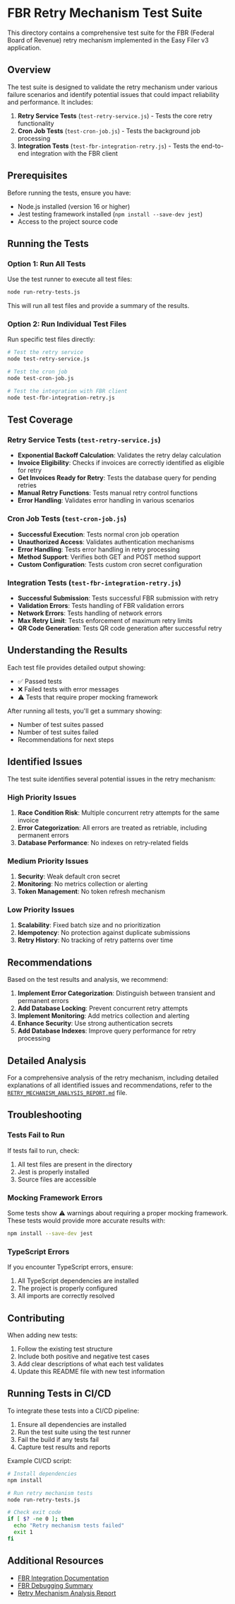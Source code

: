 # FBR Retry Mechanism Test Suite

This directory contains a comprehensive test suite for the FBR (Federal Board of Revenue) retry mechanism implemented in the Easy Filer v3 application.

## Overview

The test suite is designed to validate the retry mechanism under various failure scenarios and identify potential issues that could impact reliability and performance. It includes:

1. **Retry Service Tests** (`test-retry-service.js`) - Tests the core retry functionality
2. **Cron Job Tests** (`test-cron-job.js`) - Tests the background job processing
3. **Integration Tests** (`test-fbr-integration-retry.js`) - Tests the end-to-end integration with the FBR client

## Prerequisites

Before running the tests, ensure you have:

- Node.js installed (version 16 or higher)
- Jest testing framework installed (`npm install --save-dev jest`)
- Access to the project source code

## Running the Tests

### Option 1: Run All Tests

Use the test runner to execute all test files:

```bash
node run-retry-tests.js
```

This will run all test files and provide a summary of the results.

### Option 2: Run Individual Test Files

Run specific test files directly:

```bash
# Test the retry service
node test-retry-service.js

# Test the cron job
node test-cron-job.js

# Test the integration with FBR client
node test-fbr-integration-retry.js
```

## Test Coverage

### Retry Service Tests (`test-retry-service.js`)

- **Exponential Backoff Calculation**: Validates the retry delay calculation
- **Invoice Eligibility**: Checks if invoices are correctly identified as eligible for retry
- **Get Invoices Ready for Retry**: Tests the database query for pending retries
- **Manual Retry Functions**: Tests manual retry control functions
- **Error Handling**: Validates error handling in various scenarios

### Cron Job Tests (`test-cron-job.js`)

- **Successful Execution**: Tests normal cron job operation
- **Unauthorized Access**: Validates authentication mechanisms
- **Error Handling**: Tests error handling in retry processing
- **Method Support**: Verifies both GET and POST method support
- **Custom Configuration**: Tests custom cron secret configuration

### Integration Tests (`test-fbr-integration-retry.js`)

- **Successful Submission**: Tests successful FBR submission with retry
- **Validation Errors**: Tests handling of FBR validation errors
- **Network Errors**: Tests handling of network errors
- **Max Retry Limit**: Tests enforcement of maximum retry limits
- **QR Code Generation**: Tests QR code generation after successful retry

## Understanding the Results

Each test file provides detailed output showing:

- ✅ Passed tests
- ❌ Failed tests with error messages
- ⚠️ Tests that require proper mocking framework

After running all tests, you'll get a summary showing:
- Number of test suites passed
- Number of test suites failed
- Recommendations for next steps

## Identified Issues

The test suite identifies several potential issues in the retry mechanism:

### High Priority Issues

1. **Race Condition Risk**: Multiple concurrent retry attempts for the same invoice
2. **Error Categorization**: All errors are treated as retriable, including permanent errors
3. **Database Performance**: No indexes on retry-related fields

### Medium Priority Issues

1. **Security**: Weak default cron secret
2. **Monitoring**: No metrics collection or alerting
3. **Token Management**: No token refresh mechanism

### Low Priority Issues

1. **Scalability**: Fixed batch size and no prioritization
2. **Idempotency**: No protection against duplicate submissions
3. **Retry History**: No tracking of retry patterns over time

## Recommendations

Based on the test results and analysis, we recommend:

1. **Implement Error Categorization**: Distinguish between transient and permanent errors
2. **Add Database Locking**: Prevent concurrent retry attempts
3. **Implement Monitoring**: Add metrics collection and alerting
4. **Enhance Security**: Use strong authentication secrets
5. **Add Database Indexes**: Improve query performance for retry processing

## Detailed Analysis

For a comprehensive analysis of the retry mechanism, including detailed explanations of all identified issues and recommendations, refer to the [`RETRY_MECHANISM_ANALYSIS_REPORT.md`](RETRY_MECHANISM_ANALYSIS_REPORT.md) file.

## Troubleshooting

### Tests Fail to Run

If tests fail to run, check:

1. All test files are present in the directory
2. Jest is properly installed
3. Source files are accessible

### Mocking Framework Errors

Some tests show ⚠️ warnings about requiring a proper mocking framework. These tests would provide more accurate results with:

```bash
npm install --save-dev jest
```

### TypeScript Errors

If you encounter TypeScript errors, ensure:

1. All TypeScript dependencies are installed
2. The project is properly configured
3. All imports are correctly resolved

## Contributing

When adding new tests:

1. Follow the existing test structure
2. Include both positive and negative test cases
3. Add clear descriptions of what each test validates
4. Update this README file with new test information

## Running Tests in CI/CD

To integrate these tests into a CI/CD pipeline:

1. Ensure all dependencies are installed
2. Run the test suite using the test runner
3. Fail the build if any tests fail
4. Capture test results and reports

Example CI/CD script:

```bash
# Install dependencies
npm install

# Run retry mechanism tests
node run-retry-tests.js

# Check exit code
if [ $? -ne 0 ]; then
  echo "Retry mechanism tests failed"
  exit 1
fi
```

## Additional Resources

- [FBR Integration Documentation](./FBR_INTEGRATION_ISSUES_REPORT.md)
- [FBR Debugging Summary](./FBR_DEBUGGING_SUMMARY.md)
- [Retry Mechanism Analysis Report](./RETRY_MECHANISM_ANALYSIS_REPORT.md)
